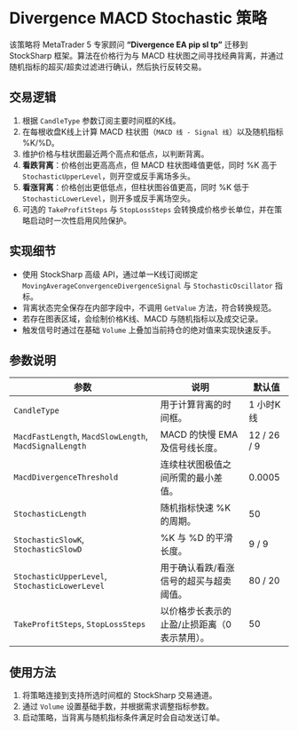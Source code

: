 # Divergence MACD Stochastic 策略

该策略将 MetaTrader 5 专家顾问 **“Divergence EA pip sl tp”** 迁移到 StockSharp 框架。算法在价格行为与 MACD 柱状图之间寻找经典背离，并通过随机指标的超买/超卖过滤进行确认，然后执行反转交易。

## 交易逻辑

1. 根据 `CandleType` 参数订阅主要时间框的K线。
2. 在每根收盘K线上计算 MACD 柱状图（`MACD 线 - Signal 线`）以及随机指标 %K/%D。
3. 维护价格与柱状图最近两个高点和低点，以判断背离。
4. **看跌背离**：价格创出更高高点，但 MACD 柱状图峰值更低，同时 %K 高于 `StochasticUpperLevel`，则开空或反手离场多头。
5. **看涨背离**：价格创出更低低点，但柱状图谷值更高，同时 %K 低于 `StochasticLowerLevel`，则开多或反手离场空头。
6. 可选的 `TakeProfitSteps` 与 `StopLossSteps` 会转换成价格步长单位，并在策略启动时一次性启用风险保护。

## 实现细节

- 使用 StockSharp 高级 API，通过单一K线订阅绑定 `MovingAverageConvergenceDivergenceSignal` 与 `StochasticOscillator` 指标。
- 背离状态完全保存在内部字段中，不调用 `GetValue` 方法，符合转换规范。
- 若存在图表区域，会绘制价格K线、MACD 与随机指标以及成交记录。
- 触发信号时通过在基础 `Volume` 上叠加当前持仓的绝对值来实现快速反手。

## 参数说明

| 参数 | 说明 | 默认值 |
|------|------|--------|
| `CandleType` | 用于计算背离的时间框。 | 1 小时K线 |
| `MacdFastLength`, `MacdSlowLength`, `MacdSignalLength` | MACD 的快慢 EMA 及信号线长度。 | 12 / 26 / 9 |
| `MacdDivergenceThreshold` | 连续柱状图极值之间所需的最小差值。 | 0.0005 |
| `StochasticLength` | 随机指标快速 %K 的周期。 | 50 |
| `StochasticSlowK`, `StochasticSlowD` | %K 与 %D 的平滑长度。 | 9 / 9 |
| `StochasticUpperLevel`, `StochasticLowerLevel` | 用于确认看跌/看涨信号的超买与超卖阈值。 | 80 / 20 |
| `TakeProfitSteps`, `StopLossSteps` | 以价格步长表示的止盈/止损距离（0 表示禁用）。 | 50 |

## 使用方法

1. 将策略连接到支持所选时间框的 StockSharp 交易通道。
2. 通过 `Volume` 设置基础手数，并根据需求调整指标参数。
3. 启动策略，当背离与随机指标条件满足时会自动发送订单。
